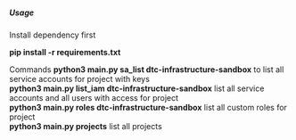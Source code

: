 ##### _Usage_
Install dependency first

**pip install -r requirements.txt**<br>

Commands
**python3 main.py sa_list dtc-infrastructure-sandbox**  to list all service accounts for project with keys <br>
**python3 main.py list_iam dtc-infrastructure-sandbox** list all service accounts and all users with access for project<br>
**python3 main.py roles dtc-infrastructure-sandbox** list all custom roles for project<br>
**python3 main.py projects** list all projects<br>
